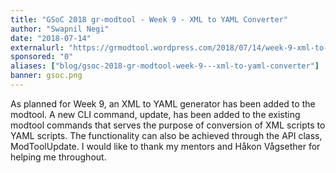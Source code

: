 ```yaml
---
title: "GSoC 2018 gr-modtool - Week 9 - XML to YAML Converter"
author: "Swapnil Negi"
date: "2018-07-14"
externalurl: "https://grmodtool.wordpress.com/2018/07/14/week-9-xml-to-yaml-converter/"
sponsored: "0"
aliases: ["blog/gsoc-2018-gr-modtool-week-9---xml-to-yaml-converter"]
banner: gsoc.png
---
```

As planned for Week 9, an XML to YAML generator has been added to the modtool. A new CLI command, update, has been added to the existing modtool commands that serves the purpose of conversion of XML scripts to YAML scripts. The functionality can also be achieved through the API class, ModToolUpdate. I would like to thank my mentors and Håkon Vågsether for helping me throughout.
<!--more-->
